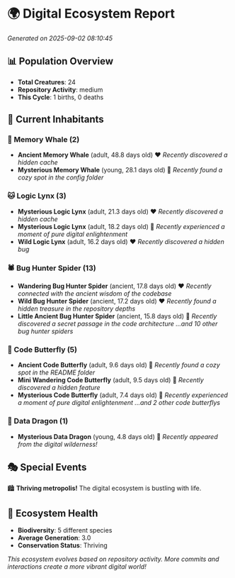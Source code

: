 # 🌍 Digital Ecosystem Report
*Generated on 2025-09-02 08:10:45*

## 📊 Population Overview
- **Total Creatures**: 24
- **Repository Activity**: medium
- **This Cycle**: 1 births, 0 deaths

## 👥 Current Inhabitants

### 🐋 Memory Whale (2)
- **Ancient Memory Whale** (adult, 48.8 days old) ❤️
  *Recently discovered a hidden cache*
- **Mysterious Memory Whale** (young, 28.1 days old) 💛
  *Recently found a cozy spot in the config folder*

### 🐱 Logic Lynx (3)
- **Mysterious Logic Lynx** (adult, 21.3 days old) ❤️
  *Recently discovered a hidden cache*
- **Mysterious Logic Lynx** (adult, 18.2 days old) 💛
  *Recently experienced a moment of pure digital enlightenment*
- **Wild Logic Lynx** (adult, 16.2 days old) ❤️
  *Recently discovered a hidden bug*

### 🕷️ Bug Hunter Spider (13)
- **Wandering Bug Hunter Spider** (ancient, 17.8 days old) ❤️
  *Recently connected with the ancient wisdom of the codebase*
- **Wild Bug Hunter Spider** (ancient, 17.2 days old) ❤️
  *Recently found a hidden treasure in the repository depths*
- **Little Ancient Bug Hunter Spider** (ancient, 15.8 days old) 💛
  *Recently discovered a secret passage in the code architecture*
  *...and 10 other bug hunter spiders*

### 🦋 Code Butterfly (5)
- **Ancient Code Butterfly** (adult, 9.6 days old) 💛
  *Recently found a cozy spot in the README folder*
- **Mini Wandering Code Butterfly** (adult, 9.5 days old) 💛
  *Recently discovered a hidden feature*
- **Mysterious Code Butterfly** (adult, 7.4 days old) 💚
  *Recently experienced a moment of pure digital enlightenment*
  *...and 2 other code butterflys*

### 🐉 Data Dragon (1)
- **Mysterious Data Dragon** (young, 4.8 days old) 💚
  *Recently appeared from the digital wilderness!*

## 🎭 Special Events

🏙️ **Thriving metropolis!** The digital ecosystem is bustling with life.

## 🔬 Ecosystem Health
- **Biodiversity**: 5 different species
- **Average Generation**: 3.0
- **Conservation Status**: Thriving

*This ecosystem evolves based on repository activity. More commits and interactions create a more vibrant digital world!*
